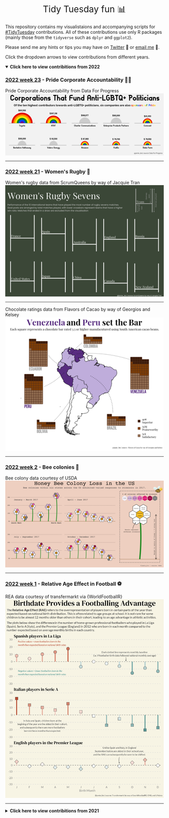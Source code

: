 <h1 style="font-weight:normal" align="center">Tidy Tuesday fun 📊</h1>

This repository contains my visualistaions and accompanying scripts for [#TidyTuesday](https://github.com/rfordatascience/tidytuesday) contributions. All of these contributions use only R packages (mainly those from the `tidyverse` such as `dplyr` and `ggplot2`). 

Please send me any hints or tips you may have on [Twitter](https://twitter.com/Jamie_Bio) 🐥 or [email me](mailto:jhudsonbio@gmail.com) 📧.

Click the dropdown arrows to view contributions from different years.

<details open><summary><b>Click here to view contribitions from 2022</b></summary>

### [2022 week 23](/2022/week_23/) - Pride Corporate Accountability 🏳️‍🌈

Pride Corporate Accountability from Data For Progress
![pride_hypocrites](/2022/week_23/pride_politicians_11062022.png)

----
  
### [2022 week 21](/2022/week_21/) - Women's Rugby 🏉

Women's rugby data from ScrumQueens by way of Jacquie Tran
![rugby_sevens](/2022/week_21/womens_rugby_25052022.png)

----
  
Chocolate ratings data from Flavors of Cacao by way of Georgios and Kelsey
![choc_rating](/2022/week_3/choc_ratings_21012022.png)

----
  
### [2022 week 2](/2022/week_2/) - Bee colonies 🐝

Bee colony data  courtesy of USDA
![bee_colonies](/2022/week_2/bee_colonies_13012022.png)

----

### [2022 week 1](/2022/week_1/) - Relative Age Effect in Football ⚽️

REA data courtesy of transfermarkt via {WorldFootballR}
![football_rae](/2022/week_1/football_rae_09012022.png)

----
</details>

<details><summary><b>Click here to view contribitions from 2021</b></summary>

### [2021 week 52](/2021/week_52/) - Starbucks Coffees ☕️

Starbucks data courtesy of PythonCoderUnicorn and Starbucks Coffee Company
![starbucks](/2021/week_52/starbucks_21122021.png)

----

### [2021 week 51](/2021/week_51/) - Spice Girls 🇬🇧🎤

Spice Girls data courtesy of Jacquie Tran by way of Spotify and Genius
![spice_girls](/2021/week_51/spice_girls_15122021.png)

----

### [2021 week 50](/2021/week_50/) - World Spider Database 🕷

Spider data courtesy of World Spider Database
![spider](/2021/week_50/spiders_07122021.png)

----

### [2021 week 49](/2021/week_49/) - ODI data 🏏

Cricket ODI data courtesy of ESPN Cricinfo by way of Hassanasir 
![doctor_who](/2021/week_49/cricket_odi_30112021.png)

----

### [2021 week 48](/2021/week_48/) - Doctor Who 🚀📺

Doctor Who data courtesy of `datardis` 
![doctor_who](/2021/week_48/doctor_who_26112021.png)

----

### [2021 week 46](/2021/week_46/) - Learning with `afrilearndata` 🌍💻

`afrilearndata` data courtesy of `afrilearndata` and `afrihealthsites`
![afrilearndata](/2021/week_46/sudan_hospitals_09112021.png)

----

### [2021 week 44](/2021/week_44/) - Ultra Trail Running 🏃‍♀️

Ultra Trail Running data courtesy of Benjamin Nowak by way of International Trail Running Association (ITRA)
![ca_droughts](/2021/week_44/ultra_running_27102021.gif)

----

### [2021 week 42](/2021/week_43/) - Giant pumpkins 🎃

Giant pumpkin data from BigPumpkins.com
![giant_pumpkins_med](/2021/week_43/giant_pumpkins_med_19102021.png)
![giant_pumpkins_max_19102021](/2021/week_43/giant_pumpkins_max_19102021.png)

----

### [2021 week 42](/2021/week_42/) - Global fishing 🐟

Global fishing data from OurWorldinData.org
![global_fishing](/2021/week_42/global_fishing_13102021.png)

----

### [2021 week 41](/2021/week_41/) - US registered nurses 🏥

Registered nurse data from Data.World
![us_nurses](/2021/week_41/nurses_05102021.png)

----

### [2021 week 39](/2021/week_39/) - Emmy awards 🏆

Emmy award data from emmys.com
![emmys](/2021/week_39/emmys_22092021.png)

----

### [2021 week 38](/2021/week_38/) - US Billboard Top 100 🎼

US Billboard data from Data.World by way of Sean Miller, Billboard.com and Spotify
![us_billboard](/2021/week_38/us_billboard_15092021.png)

----

### [2021 week 37](/2021/week_37/) - Formula One 🏎

Formula One data from the Ergast API
![formula_1](/2021/week_37/hamilton_f1_07092021.png)

![formula_1](/2021/week_37/schumacher_f1_07092021.png)

![formula_1](/2021/week_37/vettel_f1_07092021.png)

----

### [2021 week 36](/2021/week_36/) - Australian bird baths 🦜

Bird bath data from Cleary *et al*., (2016) PLOS ONE 11(3): e0150899
![bird_baths](/2021/week_36/aus_birds_01092021.png)

----

### [2021 week 35](/2021/week_35/) - Lemurs 🙉 (we need an Aye-Aye emoji)

Lemur data from Duke Lemur Center & Zehr et al. (2014) Sci. Data
![lemurs](/2021/week_35/lemurs_24082021.png)

----

### [2021 week 34](/2021/week_34/) - Star Trek voice commands 🚀🖖

Star Trek voice command data from SpeechInteraction.org.
![star_trek](/2021/week_34/star_trek_20082021.png)

----

### [2021 week 33](/2021/week_33/) - U.S. Infrastructure investment 💰

Infrastructure investment data from the Bureau of Economic Analysis.
![infrastructure_spending](/2021/week_33/BEA_16082021.png)

----

### [2021 week 32](/2021/week_32/) - Paralympics 🏅

Paralympic data from the International Paralympic Committee
![paralympics](/2021/week_32/paralympics_13082021.png)

----

### [2021 week 31](/2021/week_31/) - Olympics 🏅

Olympic data from Kaggle
![summer_olympics_1](/2021/week_31/summer_olympics_1_29072021.png)

![summer_olympics_2](/2021/week_31/summer_olympics_2_29072021.png)

----

### [2021 week 30](/2021/week_30/) - US Droughts 🌵

US Drought data courtesy of the U.S. Drought Monitor
![ca_droughts](/2021/week_30/ca_drought_23072021.gif)

----

### [2021 week 29](/2021/week_29/) - Scooby Doo 🐕👻

Data of Scooby Doo Episodes from Kaggle thanks thanks to manual data aggregation by plummye.
![scooby_doo](/2021/week_29/scooby_doo_13072021.png)

----

### [2021 week 28](/2021/week_28/) - Independence days 🌍🎆

Independence Days data from Wikipedia thanks to Isabella Velasquez
![independence_days](/2021/week_28/independence_days_06072021.png)

----

### [2021 week 27](/2021/week_27/) - London animal rescues 🐱🐶

Animal rescue data from  London.gov by way of Data is Plural and Georgios Karamanis
![battersea_rescue](/2021/week_27/animal_rescues.gif)

----

### [2021 week 26](/2021/week_26/) - Park Access 🌳🇺🇸

Public park access data from The Trust for Public Land
![ny_park](/2021/week_26/ny_park_access_24062021.png)
![il_park](/2021/week_26/il_park_access_24062021.png)

----

### [2021 week 25](/2021/week_25/) - #DuBoisChallenge tweets ✊🏿

#DuBoisChallenge tweet data from Anthony Starks, Allen Hillery Sekou Tyler
![dubois_twitter](/2021/week_25/dubois_twitter_17062021.png)

----

### [2021 week 24](/2021/week_24/) - Great Lakes Fisheries 🎣

Fishery data from Great Lakes Fishery Commission
![great_lakes_fish](/2021/week_24/great_lake_fish_08062021.png)

----

### [2021 week 23](/2021/week_23/) - Survivor TV Show 📺🏝

Survivor ratings and viewership from Daniel Oehm who produced the {survivoR} package
![survivor](/2021/week_23/survivor_03062021.png)

----

### [2021 week 22](/2021/week_22/) - Mario Kart 64 🏎🏁

Mario Kart 64 World Records from Benedikt Claus & MKWR
![mario_kart](/2021/week_22/mario_kart_64_27052021.png)

----

### [2021 week 21](/2021/week_21/) - Salary survey 💰

Salary survey from Ask a Manager
![salary_survey](/2021/week_21/salary_data20052021.png)

----

### [2021 week 20](/2021/week_20/) - Internet Access 💻

Internet access data from Microsoft
![internet_access](/2021/week_20/internet_data14052021.png)

----

### [2021 week 19](/2021/week_19/) - Water sources 💦

Water point data from Water Point Data Exchange
![water_source](/2021/week_19/water_sources_06052021.gif)

----

### [2021 week 18](/2021/week_18/) - CEO departures 📊

CEO departure data from Gentry et al. 2021 & DataIsPlural
![CEO](/2021/week_18/CEO_27042021.png)

----

### [2021 week 17](/2021/week_17/) - Netflix Titles 📺

Netflix show data from Shivam Bansal (Kaggle)
![netflix_shows](/2021/week_17/netflix21042021.png)

----

### [2021 week 16](/2021/week_16/) - US Post Offices ✉️📪

US Post Office data from Blevins & Helbock, 2021, "US Post Offices", Harvard Dataverse
![us_post_offices](/2021/week_16/us_post14042021.png)

----

### [2021 week 15](/2021/week_15/) - Deforestation 🌳🪵

Deforestation data from Our World in Data
![deforestation](/2021/week_15/deforestation_06042021.png)

----

### [2021 week 14](/2021/week_14/) - Make up shades 💄

Makeup shades data from The Pudding | See original article [here](https://pudding.cool/2021/03/foundation-names/)
![makeup_shades](/2021/week_14/makeup_shades_12042021.png)

----

### [2021 week 13](/2021/week_13/) - UN votes 🌐🌍

UN voting data from Harvard Dataverse
![UN vote](/2021/week_13/un_votes25032021.png)

----

### [2021 week 12](/2021/week_12/) - Video Games 👾

Video game data from the video game distribution service Steam

![Steam_gaming](/2021/week_12/steam_plot16032021.png)

----


### [2021 week 11](/2021/week_11/) - Bechdel Test 🎥🙋‍♀️

The Bechdel test is a measure of the representation of women in fiction

![Bechdel Test](/2021/week_11/bechdel_test_15032021.png)

----
</details>
